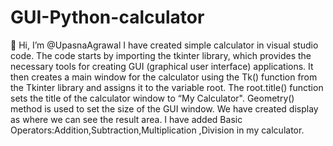 # GUI-Python-calculator
👋 Hi, I’m @UpasnaAgrawal
I have created simple calculator in visual studio code.
The code starts by importing the tkinter library, which provides the necessary tools for creating GUI (graphical user interface) applications. 
It then creates a main window for the calculator using the Tk() function from the Tkinter library and assigns it to the variable root.
The root.title() function sets the title of the calculator window to “My Calculator". 
Geometry() method is used to set the size of the GUI window. We have created display as where we can see the result area. 
I have added Basic Operators:Addition,Subtraction,Multiplication ,Division in my calculator.
